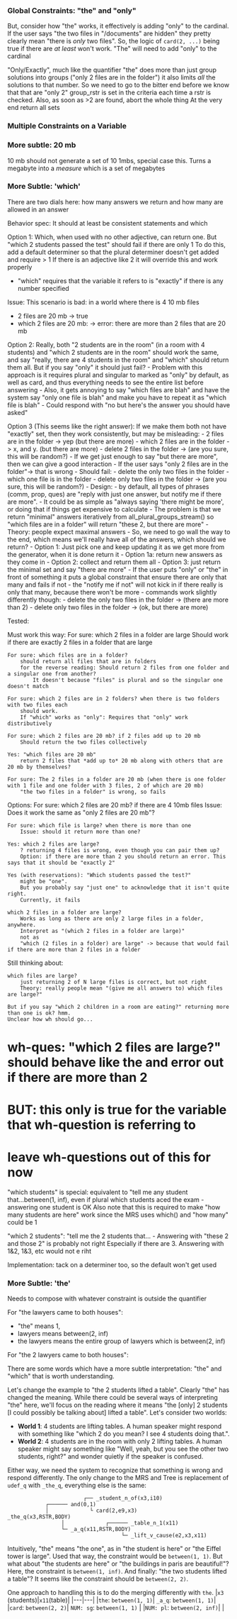 ### Global Constraints: "the" and "only"
But, consider how "the" works, it effectively is adding "only" to the cardinal. If the user says "the two files in "/documents" are hidden" they pretty clearly mean "there is *only* two files". So, the logic of `card(2, ...)` being true if there are *at least* won't work. "The" will need to add "only" to the cardinal

"Only/Exactly", much like the quantifier "the" does more than just group solutions into groups ("only 2 files are in the folder") it also limits *all* the solutions to that number. So we need to go to the bitter end before we know that that are "only 2" group_rstr is set in the criteria each time a rstr is checked.
    Also, as soon as >2 are found, abort the whole thing
    At the very end return all sets



### Multiple Constraints on a Variable

### More subtle: 20 mb
10 mb should not generate a set of 10 1mbs, special case this.  Turns a megabyte into a *measure* which is a set of megabytes



### More Subtle: 'which'
There are two dials here: how many answers we return and how many are allowed in an answer

Behavior spec: 
It should at least be consistent statements and which

Option 1: Which, when used with no other adjective, can return one. But "which 2 students passed the test" should fail if there are only 1
To do this, add a default determiner so that the plural determiner doesn't get added and require > 1
If there is an adjective like 2 it will override this and work properly
- "which" requires that the variable it refers to is "exactly" if there is any number specified

Issue: This scenario is bad: in a world where there is 4 10 mb files
  - 2 files are 20 mb -> true
  - which 2 files are 20 mb: -> error: there are more than 2 files that are 20 mb

Option 2: Really, both "2 students are in the room" (in a room with 4 students) and "which 2 students are in the room" should work the same, and say "really, there are 4 students in the room" and "which" should return them all.  But if you say "only" it should just fail?
    - Problem with this approach is it requires plural and singular to marked as "only" by default, as well as card, and thus everything needs to see the entire list before answering
    - Also, it gets annoying to say "which files are blah" and have the system say "only one file is blah" and make you have to repeat it as "which file is blah"
    - Could respond with "no but here's the answer you should have asked"

Option 3 (This seems like the right answer): If we make them both not have "exactly" set, then they work consistently, but may be misleading:
    - 2 files are in the folder -> yep (but there are more)
    - which 2 files are in the folder -> x, and y. (but there are more)
    - delete 2 files in the folder -> (are you sure, this will be random?)
    - If we get just enough to say "but there are more", then we can give a good interaction
    - If the user says "only 2 files are in the folder"-> that is wrong
    - Should fail:
        - delete the only two files in the folder 
        - which one file is in the folder
    - delete only two files in the folder -> (are you sure, this will be random?)
    - Design:
        - by default, all types of phrases (comm, prop, ques) are "reply with just one answer, but notify me if there are more". 
            - It could be as simple as "always saying 'there might be more', or doing that if things get expensive to calculate
            - The problem is that we return "minimal" answers iteratively from all_plural_groups_stream() so "which files are in a folder" will return "these 2, but there are more" 
                - Theory: people expect maximal answers
                - So, we need to go wall the way to the end, which means we'll really have all of the answers, which should we return?
                - Option 1: Just pick one and keep updating it as we get more from the generator, when it is done return it
                - Option 1a: return new answers as they come in
                - Option 2: collect and return them all
                - Option 3: just return the minimal set and say "there are more"
        - If the user puts "only" or "the" in front of something it puts a global constraint that ensure there are only that many and fails if not
            - the "notify me if not" will not kick in if there really is only that many, because there won't be more
        - commands work slightly differently though:
            - delete the only two files in the folder -> (there are more than 2)
            - delete only two files in the folder -> (ok, but there are more)

Tested:

Must work this way:
    For sure: which 2 files in a folder are large
        Should work if there are exactly 2 files in a folder that are large
    
    For sure: which files are in a folder? 
        should return all files that are in folders
        for the reverse reading: Should return 2 files from one folder and a singular one from another?
            It doesn't because "files" is plural and so the singular one doesn't match

    For sure: which 2 files are in 2 folders? when there is two folders with two files each
        should work. 
        If "which" works as "only": Requires that "only" work distributively

    For sure: which 2 files are 20 mb? if 2 files add up to 20 mb
        Should return the two files collectively

    Yes: "which files are 20 mb" 
        return 2 files that *add up to* 20 mb along with others that are 20 mb by themselves?
    
    For sure: The 2 files in a folder are 20 mb (when there is one folder with 1 file and one folder with 3 files, 2 of which are 20 mb)
        "the two files in a folder" is wrong, so fails

Options:
    For sure: which 2 files are 20 mb? if there are 4 10mb files
        Issue: Does it work the same as "only 2 files are 20 mb"?
    
    For sure: which file is large? when there is more than one
        Issue: should it return more than one?
    
    Yes: which 2 files are large?
        ? returning 4 files is wrong, even though you can pair them up?
        Option: if there are more than 2 you should return an error. This says that it should be "exactly 2"
    
    Yes (with reservations): "Which students passed the test?" 
        might be "one". 
        But you probably say "just one" to acknowledge that it isn't quite right.
        Currently, it fails 
    
    which 2 files in a folder are large?
        Works as long as there are only 2 large files in a folder, anywhere.
        Interpret as "(which 2 files in a folder are large)"
        not as
        "which (2 files in a folder) are large" -> because that would fail if there are more than 2 files in a folder


Still thinking about:

    which files are large?
        just returning 2 of N large files is correct, but not right
        Theory: really people mean "(give me all answers to) which files are large?"

    But if you say "which 2 children in a room are eating?" returning more than one is ok? hmm.
    Unclear how wh should go...


# wh-ques: "which 2 files are large?" should behave like the and error out if there are more than 2
#   BUT: this only is true for the variable that wh-question is referring to
#   leave wh-questions out of this for now

"which students" is special: equivalent to "tell me any student that...between(1, inf), even if plural
    which students aced the exam - answering one student is OK
    Also note that this is required to make "how many students are here" work since the MRS uses which() and "how many" could be 1

"which 2 students": "tell me the 2 students that...
    - Answering with "these 2 and those 2" is probably not right
        Especially if there are 3. Answering with 1&2, 1&3, etc would not e riht



Implementation: tack on a determiner too, so the default won't get used

### More Subtle: 'the'
Needs to compose with whatever constraint is outside the quantifier

For "the lawyers came to both houses":
- "the" means 1, 
- lawyers means between(2, inf)
- the lawyers means the entire group of lawyers which is between(2, inf)

For "the 2 lawyers came to both houses":

There are some words which have a more subtle interpretation: "the" and "which" that is worth understanding.

Let's change the example to "the 2 students lifted a table". Clearly "the" has changed the meaning. While there could be several ways of interpreting "the" here, we'll focus on the reading where it means "the [only] 2 students [I could possibly be talking about] lifted a table". Let's consider two worlds:
- **World 1**: 4 students are lifting tables. A human speaker might respond with something like "which 2 do you mean? I see 4 students doing that.".
- **World 2**: 4 students are in the room with only 2 lifting tables. A human speaker might say something like "Well, yeah, but you see the other two students, right?" and wonder quietly if the speaker is confused.

Either way, we need the system to recognize that something is wrong and respond differently. The only change to the MRS and Tree is replacement of `udef_q` with `_the_q`, everything else is the same:

~~~
                        ┌── _student_n_of(x3,i10)
            ┌────── and(0,1)
            │             └ card(2,e9,x3)
_the_q(x3,RSTR,BODY)
                 │             ┌────── _table_n_1(x11)
                 └─ _a_q(x11,RSTR,BODY)
                                    └─ _lift_v_cause(e2,x3,x11)
~~~

Intuitively, "the" means "the one", as in "the student is here" or "the Eiffel tower is large". Used that way, the constraint would be `between(1, 1)`. But what about "the students are here" or "the buildings in paris are beautiful!"? Here, the constraint is `between(1, inf)`. And finally: "the two students lifted a table"? It seems like the constraint should be `between(2, 2)`.

One approach to handling this is to do the merging differently with `the`. 
|`x3` (students)|`x11`(table)|
|---|---|
|`the`: `between(1, 1)`| `_a_q`: `between(1, 1)`|
|`card`: `between(2, 2)`| `NUM: sg`: `between(1, 1)` |
|`NUM: pl`: `between(2, inf)`| |
